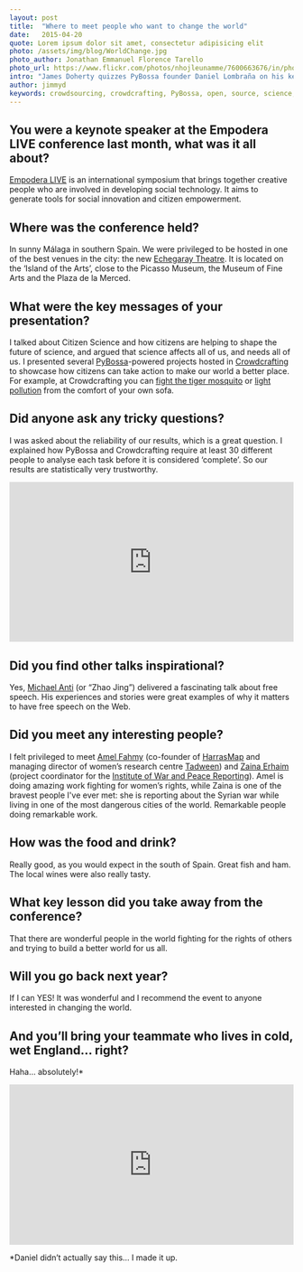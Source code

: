 ```yaml
---
layout: post
title:  "Where to meet people who want to change the world"
date:   2015-04-20 
quote: Lorem ipsum dolor sit amet, consectetur adipisicing elit
photo: /assets/img/blog/WorldChange.jpg
photo_author: Jonathan Emmanuel Florence Tarello
photo_url: https://www.flickr.com/photos/nhojleunamme/7600663676/in/photolist-czDovs-iySH2Y-8kwp4d-iZV6Fk-kZfagY-nZAnsp-odt49N-tmmLv-dapzN9-cGP7u5-CANY2-aczZiC-7sEhU2-8PCwt2-e2VKcT-fyMj9Y-acjDZu-85iyj3-dkDXmg-794Ag7-7UeCfK-roPXBm-h8aCbc-8cLx6A-9uA1DD-aj9LA7-aJrPqP-79YjBC-akeXCD-4VH3EF-afQ4Cj-xCWig-ap8cN-MJSUG-CANWz-eKh9cW-anvnsm-51xZ45-5RuGqW-2vys1q-6kcfBS-9F9rax-71CWKc-8hGg7M-5N9zEs-6PJCi1-q9kUop-bfm5GM-9XmWhB-cgg5wb
intro: "James Doherty quizzes PyBossa founder Daniel Lombraña on his keynote speech and experiences at Empodera LIVE"
author: jimmyd
keywords: crowdsourcing, crowdcrafting, PyBossa, open, source, science, citizen, opensource, brain, processor, cognitive, image, pattern, recognition 
---
```


## You were a keynote speaker at the Empodera LIVE conference last month, what was it all about?

[Empodera LIVE](http://live.empodera.org/) is an international symposium that brings together creative people who are involved in developing social technology. It aims to generate tools for social innovation and citizen empowerment.

## Where was the conference held?

In sunny Málaga in southern Spain. We were privileged to be hosted in one of the best venues in the city: the new [Echegaray Theatre](http://www.teatroechegaray.com/). It is located on the ‘Island of the Arts’, close to the Picasso Museum, the Museum of Fine Arts and the Plaza de la Merced.

## What were the key messages of your presentation?

I talked about Citizen Science and how citizens are helping to shape the future of science, and argued that science affects all of us, and needs all of us. I presented several [PyBossa](http://pybossa.com/)-powered projects hosted in [Crowdcrafting](http://crowdcrafting.org/) to showcase how citizens can take action to make our world a better place. For example, at Crowdcrafting you can [fight the tiger mosquito](http://crowdcrafting.org/project/Tigafotos/) or [light pollution](http://crowdcrafting.org/project/LostAtNight/) from the comfort of your own sofa.

## Did anyone ask any tricky questions?

I was asked about the reliability of our results, which is a great question. I explained how PyBossa and Crowdcrafting require at least 30 different people to analyse each task before it is considered ‘complete’. So our results are statistically very trustworthy.

<style>.embed-container { position: relative; padding-bottom: 56.25%; height: 0; overflow: hidden; max-width: 100%; } .embed-container iframe, .embed-container object, .embed-container embed { position: absolute; top: 0; left: 0; width: 100%; height: 100%; }</style><div class='embed-container'><iframe src='http://www.youtube.com/embed/8Jbjik3gkdY' frameborder='0' allowfullscreen></iframe></div>

## Did you find other talks inspirational?

Yes, [Michael Anti](http://en.wikipedia.org/wiki/Michael_Anti_%28journalist%29) (or “Zhao Jing”) delivered a fascinating talk about free speech. His experiences and stories were great examples of why it matters to have free speech on the Web.

## Did you meet any interesting people?

I felt privileged to meet [Amel Fahmy](http://tedxtalks.ted.com/video/Sexual-harassment-hammering-dow) (co-founder of [HarrasMap](http://harassmap.org/en/) and managing director of women’s research centre [Tadween](http://tadweenpublishing.com/blogs/news/7950543-the-fight-against-sexual-harassment-on-arab-campuses)) and [Zaina Erhaim](http://www.theguardian.com/profile/zaina-erhaim) (project coordinator for the [Institute of War and Peace Reporting](https://iwpr.net/)). Amel is doing amazing work fighting for women’s rights, while Zaina is one of the bravest people I've ever met: she is reporting about the Syrian war while living in one of the most dangerous cities of the world. Remarkable people doing remarkable work.

## How was the food and drink?

Really good, as you would expect in the south of Spain. Great fish and ham. The local wines were also really tasty.

## What key lesson did you take away from the conference?

That there are wonderful people in the world fighting for the rights of others and trying to build a better world for us all.

## Will you go back next year?

If I can YES! It was wonderful and I recommend the event to anyone interested in changing the world.

## And you’ll bring your teammate who lives in cold, wet England… right?

Haha… absolutely!*

<style>.embed-container { position: relative; padding-bottom: 56.25%; height: 0; overflow: hidden; max-width: 100%; } .embed-container iframe, .embed-container object, .embed-container embed { position: absolute; top: 0; left: 0; width: 100%; height: 100%; }</style><div class='embed-container'><iframe src='http://www.youtube.com/embed/k-Eciyahdeo' frameborder='0' allowfullscreen></iframe></div>

*Daniel didn’t actually say this… I made it up.

